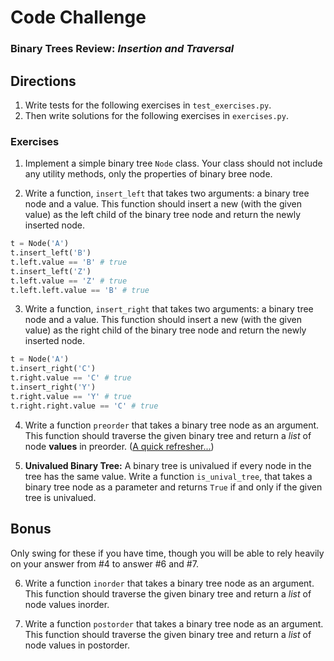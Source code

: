 # Code Challenge
### Binary Trees Review: _Insertion and Traversal_

## Directions
1. Write tests for the following exercises in `test_exercises.py`.
2. Then write solutions for the following exercises in `exercises.py`.

### Exercises
1. Implement a simple binary tree `Node` class. Your class should not include any utility methods, only the properties of binary bree node.

2. Write a function, `insert_left` that takes two arguments: a binary tree node and a value. This function should insert a new (with the given value) as the left child of the binary tree node and return the newly inserted node.
  ```python
  t = Node('A')
  t.insert_left('B')
  t.left.value == 'B' # true
  t.insert_left('Z')
  t.left.value == 'Z' # true
  t.left.left.value == 'B' # true
  ``` 

3. Write a function, `insert_right` that takes two arguments: a binary tree node and a value. This function should insert a new (with the given value) as the right child of the binary tree node and return the newly inserted node.

  ```python
  t = Node('A')
  t.insert_right('C')
  t.right.value == 'C' # true
  t.insert_right('Y')
  t.right.value == 'Y' # true
  t.right.right.value == 'C' # true
  ``` 

4. Write a function `preorder` that takes a binary tree node as an argument. This function should traverse the given binary tree and return a _list_ of node **values** in preorder. ([A quick refresher...](https://www.youtube.com/watch?v=Sg6M9Q-mNXs))


5. **Univalued Binary Tree:** A binary tree is univalued if every node in the tree has the same value. Write a function `is_unival_tree`, that takes a binary tree node as a parameter and returns `True` if and only if the given tree is univalued.

## Bonus
Only swing for these if you have time, though you will be able to rely heavily on your answer from #4 to answer #6 and #7.

6. Write a function `inorder` that takes a binary tree node as an argument. This function should traverse the given binary tree and return a _list_ of node values inorder. 

7. Write a function `postorder` that takes a binary tree node as an argument. This function should traverse the given binary tree and return a _list_ of node values in postorder.